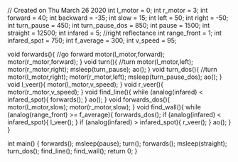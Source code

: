 // Created on Thu March 26 2020
int l_motor = 0; 
int r_motor = 3;
int forward = 40;
int backward = -35;
int slow = 15;
int left = 50;
int right = -50;
int turn_pause = 450;
int turn_pause_dos = 850;
int pause = 1500;
int straight = 12500;
int infared = 5; //right reflectance
int range_front = 1;
int infared_spot = 750;
int f_average = 300;
int v_speed = 95;


void forwards(){ //go forward
    motor(l_motor,forward);
    motor(r_motor,forward);
}
void turn(){ //turn
	motor(l_motor,left);
    motor(r_motor,right);
	msleep(turn_pause);
	ao();
}
void turn_dos(){ //turn
	motor(l_motor,right);
    motor(r_motor,left);
	msleep(turn_pause_dos);
	ao();
}
void l_veer(){
    motor(l_motor,v_speed);
}
void r_veer(){
    motor(r_motor,v_speed);
}
void find_line(){
    while (analog(infared) < infared_spot){
    forwards();
    }
    ao();
}
void forwards_dos(){
	motor(l_motor,slow);
    motor(r_motor,slow);
}
void find_wall(){
    while (analog(range_front) >= f_average){
     	forwards_dos();
    if (analog(infared) < infared_spot){
        l_veer();
    }
    if (analog(infared) > infared_spot){
        r_veer();
    }
    ao();
  }
}

int main()
{
	forwards();
	msleep(pause);
	turn();
	forwards();
	msleep(straight);
	turn_dos();
	find_line();
	find_wall();
    return 0;
}
